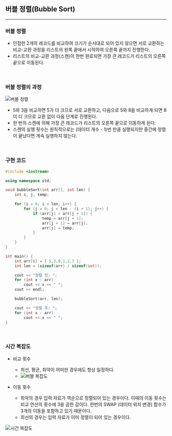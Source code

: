 ## 버블 정렬(Bubble Sort)

---

### 버블 정렬

* 인접한 2개의 레코드를 비교하여 크기가 순서대로 되어 있지 않으면 서로 교환하는 비교-교환 과정을 리스트의 왼쪽 끝에서 시작하여 오른쪽 끝까지 진행한다.
* 리스트의 비교-교환 과정(스캔)이 한번 완료되면 가장 큰 레코드가 리스트의 오른쪽 끝으로 이동된다.

<br>

### 버블 정렬의 과정

![버블 정렬](https://user-images.githubusercontent.com/68210266/130803990-60db314c-ab52-4740-854c-93c2f95fda99.jpg)

* 5와 3을 비교하면 5가 더 크므로 서로 교환하고, 다음으로 5와 8을 비교하게 되면 8이 더 크므로 교환 없이 다음 단계로 진행된다.
* 한 번의 스캔에 의해 가장 큰 레코드가 리스트의 오른쪽 끝으로 이동하게 된다.
* 스캔의 실행 횟수는 원칙적으로는 (데이터 개수 - 1)번 만큼 실행되지만 중간에 정렬이 끝났다면 계속 실행하지 않는다.

<br>

### 구현 코드

```c++
#include <iostream>

using namespace std;

void bubbleSort(int arr[], int len) {
	int i, j, temp;

	for (i = 0; i < len; i++) {
		for (j = 0; j < len - (i + 1); j++) {
			if (arr[j] > arr[j + 1]) {
				temp = arr[j + 1];
				arr[j + 1] = arr[j];
				arr[j] = temp;
			}
		}
	}
}

int main() {
	int arr[6] = { 5,3,8,1,2,7 };
	int len = (sizeof(arr) / sizeof(int));

	cout << "정렬 전: ";
	for (int x : arr)
		cout << x << " ";
	cout << endl;

	bubbleSort(arr, len);

	cout << "정렬 후: ";
	for (int x : arr)
		cout << x << " ";
}
```

<br>

### 시간 복잡도

* 비교 횟수
  * 최선, 평균, 최악이 어떠한 경우에도 항상 일정하다.
  * ![버블 복잡도](https://user-images.githubusercontent.com/68210266/130806936-7f49ba15-371f-4b2d-8543-cf3071206558.PNG)

* 이동 횟수
  * 최악의 경우 입력 자료가 역순으로 정렬되어 있는 경우이다. 이때의 이동 횟수는 비교 연산의 횟수에 3을 곱한 갑이다. 한번의 SWAP (데이터 위치 변경) 함수가 3개의 이동을 포함하고 있기 때문이다.
  * 최선의 경우는 입력 자료가 이미 정렬이 되어 있는 경우이다.

![시간 복잡도](https://user-images.githubusercontent.com/68210266/130807380-bc51f62f-396c-40a1-8e3d-914a41fbb925.PNG)
